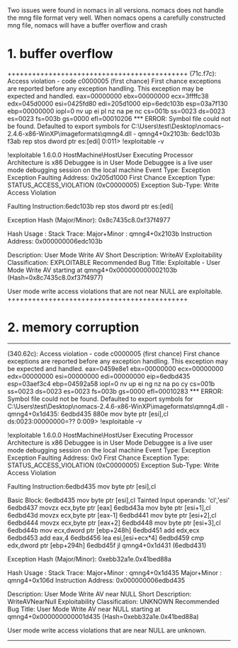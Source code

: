 



Two issues were found in nomacs in all versions.  nomacs does not handle the mng file format very well. When nomacs opens a carefully constructed mng file, nomacs will have a buffer overflow and crash




# 1.  buffer overflow
++++++++++++++++++++++++++++++++++++++++++++
(71c.f7c): Access violation - code c0000005 (first chance)
First chance exceptions are reported before any exception handling.
This exception may be expected and handled.
eax=00000000 ebx=00000000 ecx=3ffffc38 edx=045d0000 esi=0425fd80 edi=205d1000
eip=6edc103b esp=03a7f130 ebp=00000000 iopl=0         nv up ei pl nz na pe nc
cs=001b  ss=0023  ds=0023  es=0023  fs=003b  gs=0000             efl=00010206
*** ERROR: Symbol file could not be found.  Defaulted to export symbols for C:\Users\test\Desktop\nomacs-2.4.6-x86-WinXP\imageformats\qmng4.dll - 
qmng4+0x2103b:
6edc103b f3ab            rep stos dword ptr es:[edi]
0:011> !exploitable -v

!exploitable 1.6.0.0
HostMachine\HostUser
Executing Processor Architecture is x86
Debuggee is in User Mode
Debuggee is a live user mode debugging session on the local machine
Event Type: Exception
Exception Faulting Address: 0x205d1000
First Chance Exception Type: STATUS_ACCESS_VIOLATION (0xC0000005)
Exception Sub-Type: Write Access Violation

Faulting Instruction:6edc103b rep stos dword ptr es:[edi]

Exception Hash (Major/Minor): 0x8c7435c8.0xf37f4977

 Hash Usage : Stack Trace:
Major+Minor : qmng4+0x2103b
Instruction Address: 0x000000006edc103b

Description: User Mode Write AV
Short Description: WriteAV
Exploitability Classification: EXPLOITABLE
Recommended Bug Title: Exploitable - User Mode Write AV starting at qmng4+0x000000000002103b (Hash=0x8c7435c8.0xf37f4977)

User mode write access violations that are not near NULL are exploitable.
++++++++++++++++++++++++++++++++++++++++++++


# 2. memory corruption
*************************************************************************
(340.62c): Access violation - code c0000005 (first chance)
First chance exceptions are reported before any exception handling.
This exception may be expected and handled.
eax=0459e8e1 ebx=00000000 ecx=00000000 edx=00000000 esi=00000000 edi=00000000
eip=6edbd435 esp=03aef3c4 ebp=04592a58 iopl=0         nv up ei ng nz na po cy
cs=001b  ss=0023  ds=0023  es=0023  fs=003b  gs=0000             efl=00010283
*** ERROR: Symbol file could not be found.  Defaulted to export symbols for C:\Users\test\Desktop\nomacs-2.4.6-x86-WinXP\imageformats\qmng4.dll - 
qmng4+0x1d435:
6edbd435 880e            mov     byte ptr [esi],cl          ds:0023:00000000=??
0:009> !exploitable -v

!exploitable 1.6.0.0
HostMachine\HostUser
Executing Processor Architecture is x86
Debuggee is in User Mode
Debuggee is a live user mode debugging session on the local machine
Event Type: Exception
Exception Faulting Address: 0x0
First Chance Exception Type: STATUS_ACCESS_VIOLATION (0xC0000005)
Exception Sub-Type: Write Access Violation

Faulting Instruction:6edbd435 mov byte ptr [esi],cl

Basic Block:
    6edbd435 mov byte ptr [esi],cl
       Tainted Input operands: 'cl','esi'
    6edbd437 movzx ecx,byte ptr [eax]
    6edbd43a mov byte ptr [esi+1],cl
    6edbd43d movzx ecx,byte ptr [eax-1]
    6edbd441 mov byte ptr [esi+2],cl
    6edbd444 movzx ecx,byte ptr [eax+2]
    6edbd448 mov byte ptr [esi+3],cl
    6edbd44b mov ecx,dword ptr [ebp+248h]
    6edbd451 add edx,ecx
    6edbd453 add eax,4
    6edbd456 lea esi,[esi+ecx*4]
    6edbd459 cmp edx,dword ptr [ebp+294h]
    6edbd45f jl qmng4+0x1d431 (6edbd431)

Exception Hash (Major/Minor): 0xebb32a1e.0x41bed88a

 Hash Usage : Stack Trace:
Major+Minor : qmng4+0x1d435
Major+Minor : qmng4+0x106d
Instruction Address: 0x000000006edbd435

Description: User Mode Write AV near NULL
Short Description: WriteAVNearNull
Exploitability Classification: UNKNOWN
Recommended Bug Title: User Mode Write AV near NULL starting at qmng4+0x000000000001d435 (Hash=0xebb32a1e.0x41bed88a)

User mode write access violations that are near NULL are unknown.

*************************************************************************